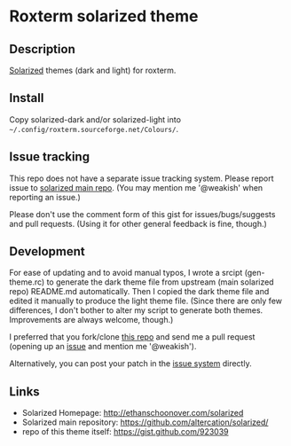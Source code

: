 Roxterm solarized theme
==========================

Description
-------------

[Solarized] themes (dark and light) for roxterm.

[Solarized]: http://ethanschoonover.com/solarized

Install
---------

Copy solarized-dark and/or solarized-light into 
`~/.config/roxterm.sourceforge.net/Colours/`.

Issue tracking
--------------

This repo does not have a separate issue tracking system.
Please report issue to [solarized main repo][main-its].
(You may mention me '@weakish' when reporting an issue.)

[main-its]: https://github.com/altercation/solarized/issues

Please don't use the comment form of this gist for issues/bugs/suggests
and pull requests.
(Using it for other general feedback is fine, though.)


Development
-----------

For ease of updating and to avoid manual typos,
I wrote a srcipt (gen-theme.rc) to generate the dark theme file from 
upstream (main solarized repo) README.md automatically.
Then I copied the dark theme file and edited it manually to
produce the light theme file.
(Since there are only few differences, I don't bother to alter
my script to generate both themes.
Improvements are always welcome, though.)

I preferred that you fork/clone [this repo][repo] and send me a pull request (opening up an [issue][main-its] and mention me '@weakish').

[repo]: https://gist.github.com/923039

Alternatively, you can post your patch in the [issue system][main-its] directly.

Links
-------

- Solarized Homepage: <http://ethanschoonover.com/solarized>
- Solarized main repository: <https://github.com/altercation/solarized/>
- repo of this theme itself: <https://gist.github.com/923039>
